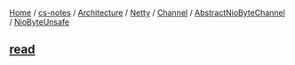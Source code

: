 [Home](https://mengxianbin.github.io) /
[cs-notes](https://mengxianbin.github.io/cs-notes/site) /
[Architecture](https://mengxianbin.github.io/cs-notes/site/Architecture) /
[Netty](https://mengxianbin.github.io/cs-notes/site/Architecture/Netty) /
[Channel](https://mengxianbin.github.io/cs-notes/site/Architecture/Netty/Channel) /
[AbstractNioByteChannel](https://mengxianbin.github.io/cs-notes/site/Architecture/Netty/Channel/AbstractNioByteChannel) /
[NioByteUnsafe](https://mengxianbin.github.io/cs-notes/site/Architecture/Netty/Channel/AbstractNioByteChannel/NioByteUnsafe)

## [read](https://mengxianbin.github.io/cs-notes/site/Architecture/Netty/Channel/AbstractNioByteChannel/NioByteUnsafe/read)
